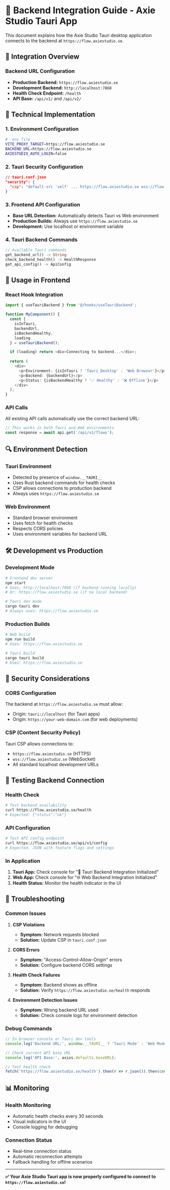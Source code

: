 # 🔗 Backend Integration Guide - Axie Studio Tauri App

This document explains how the Axie Studio Tauri desktop application connects to the backend at `https://flow.axiestudio.se`.

## 🎯 **Integration Overview**

### **Backend URL Configuration**
- **Production Backend:** `https://flow.axiestudio.se`
- **Development Backend:** `http://localhost:7860`
- **Health Check Endpoint:** `/health`
- **API Base:** `/api/v1/` and `/api/v2/`

## 🔧 **Technical Implementation**

### **1. Environment Configuration**
```bash
# .env file
VITE_PROXY_TARGET=https://flow.axiestudio.se
BACKEND_URL=https://flow.axiestudio.se
AXIESTUDIO_AUTO_LOGIN=false
```

### **2. Tauri Security Configuration**
```json
// tauri.conf.json
"security": {
  "csp": "default-src 'self' ... https://flow.axiestudio.se wss://flow.axiestudio.se; connect-src 'self' ... https://flow.axiestudio.se wss://flow.axiestudio.se;"
}
```

### **3. Frontend API Configuration**
- **Base URL Detection:** Automatically detects Tauri vs Web environment
- **Production Builds:** Always use `https://flow.axiestudio.se`
- **Development:** Use localhost or environment variable

### **4. Tauri Backend Commands**
```rust
// Available Tauri commands
get_backend_url() -> String
check_backend_health() -> HealthResponse
get_api_config() -> ApiConfig
```

## 🚀 **Usage in Frontend**

### **React Hook Integration**
```typescript
import { useTauriBackend } from '@/hooks/useTauriBackend';

function MyComponent() {
  const { 
    isInTauri, 
    backendUrl, 
    isBackendHealthy, 
    loading 
  } = useTauriBackend();

  if (loading) return <div>Connecting to backend...</div>;
  
  return (
    <div>
      <p>Environment: {isInTauri ? 'Tauri Desktop' : 'Web Browser'}</p>
      <p>Backend: {backendUrl}</p>
      <p>Status: {isBackendHealthy ? '✅ Healthy' : '❌ Offline'}</p>
    </div>
  );
}
```

### **API Calls**
All existing API calls automatically use the correct backend URL:
```typescript
// This works in both Tauri and Web environments
const response = await api.get('/api/v1/flows');
```

## 🔍 **Environment Detection**

### **Tauri Environment**
- Detected by presence of `window.__TAURI__`
- Uses Rust backend commands for health checks
- CSP allows connections to production backend
- Always uses `https://flow.axiestudio.se`

### **Web Environment**
- Standard browser environment
- Uses fetch for health checks
- Respects CORS policies
- Uses environment variables for backend URL

## 🛠️ **Development vs Production**

### **Development Mode**
```bash
# Frontend dev server
npm start
# Uses: http://localhost:7860 (if backend running locally)
# Or: https://flow.axiestudio.se (if no local backend)

# Tauri dev mode
cargo tauri dev
# Always uses: https://flow.axiestudio.se
```

### **Production Builds**
```bash
# Web build
npm run build
# Uses: https://flow.axiestudio.se

# Tauri build
cargo tauri build
# Uses: https://flow.axiestudio.se
```

## 🔐 **Security Considerations**

### **CORS Configuration**
The backend at `https://flow.axiestudio.se` must allow:
- Origin: `tauri://localhost` (for Tauri apps)
- Origin: `https://your-web-domain.com` (for web deployments)

### **CSP (Content Security Policy)**
Tauri CSP allows connections to:
- `https://flow.axiestudio.se` (HTTPS)
- `wss://flow.axiestudio.se` (WebSocket)
- All standard localhost development URLs

## 🧪 **Testing Backend Connection**

### **Health Check**
```bash
# Test backend availability
curl https://flow.axiestudio.se/health
# Expected: {"status":"ok"}
```

### **API Configuration**
```bash
# Test API config endpoint
curl https://flow.axiestudio.se/api/v1/config
# Expected: JSON with feature flags and settings
```

### **In Application**
1. **Tauri App:** Check console for "🚀 Tauri Backend Integration Initialized"
2. **Web App:** Check console for "🌐 Web Backend Integration Initialized"
3. **Health Status:** Monitor the health indicator in the UI

## 🐛 **Troubleshooting**

### **Common Issues**

1. **CSP Violations**
   - **Symptom:** Network requests blocked
   - **Solution:** Update CSP in `tauri.conf.json`

2. **CORS Errors**
   - **Symptom:** "Access-Control-Allow-Origin" errors
   - **Solution:** Configure backend CORS settings

3. **Health Check Failures**
   - **Symptom:** Backend shows as offline
   - **Solution:** Verify `https://flow.axiestudio.se/health` responds

4. **Environment Detection Issues**
   - **Symptom:** Wrong backend URL used
   - **Solution:** Check console logs for environment detection

### **Debug Commands**
```javascript
// In browser console or Tauri dev tools
console.log('Backend URL:', window.__TAURI__ ? 'Tauri Mode' : 'Web Mode');

// Check current API base URL
console.log('API Base:', axios.defaults.baseURL);

// Test health check
fetch('https://flow.axiestudio.se/health').then(r => r.json()).then(console.log);
```

## 📊 **Monitoring**

### **Health Monitoring**
- Automatic health checks every 30 seconds
- Visual indicators in the UI
- Console logging for debugging

### **Connection Status**
- Real-time connection status
- Automatic reconnection attempts
- Fallback handling for offline scenarios

---

**✅ Your Axie Studio Tauri app is now properly configured to connect to `https://flow.axiestudio.se`!**
